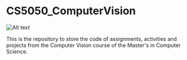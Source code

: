 # CS5050_ComputerVision

![Alt text](https://encrypted-tbn0.gstatic.com/images?q=tbn:ANd9GcQEVlGAttc37TSsJjxP4Qp9RdJucgWxRSpohQ&s)

This is the repository to store the code of assignments, activities and projects from the Computer Vision course of the Master's in Computer Science.
